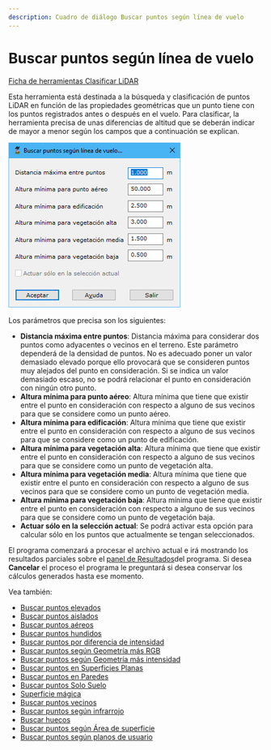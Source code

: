 ```yaml
---
description: Cuadro de diálogo Buscar puntos según línea de vuelo
---
```


# Buscar puntos según línea de vuelo

[Ficha de herramientas Clasificar LiDAR](/mdtopx/fichas-de-herramientas/ficha-de-herramientas-clasificar-lidar.md)

Esta herramienta está destinada a la búsqueda y clasificación de puntos LiDAR en función de las propiedades geométricas que un punto tiene con los puntos registrados antes o después en el vuelo. Para clasificar, la herramienta precisa de unas diferencias de altitud que se deberán indicar de mayor a menor según los campos que a continuación se explican.

![Cuadro de diálogo Buscar puntos según línea de vuelo](../../../.gitbook/assets/image-165.png)

Los parámetros que precisa son los siguientes:

* **Distancia máxima entre puntos**: Distancia máxima para considerar dos puntos como adyacentes o vecinos en el terreno. Este parámetro dependerá de la densidad de puntos. No es adecuado poner un valor demasiado elevado porque ello provocará que se consideren puntos muy alejados del punto en consideración. Si se indica un valor demasiado escaso, no se podrá relacionar el punto en consideración con ningún otro punto.
* **Altura mínima para punto aéreo**: Altura mínima que tiene que existir entre el punto en consideración con respecto a alguno de sus vecinos para que se considere como un punto aéreo.
* **Altura mínima para edificación**: Altura mínima que tiene que existir entre el punto en consideración con respecto a alguno de sus vecinos para que se considere como un punto de edificación.
* **Altura mínima para vegetación alta**: Altura mínima que tiene que existir entre el punto en consideración con respecto a alguno de sus vecinos para que se considere como un punto de vegetación alta.
* **Altura mínima para vegetación media**: Altura mínima que tiene que existir entre el punto en consideración con respecto a alguno de sus vecinos para que se considere como un punto de vegetación media.
* **Altura mínima para vegetación baja**: Altura mínima que tiene que existir entre el punto en consideración con respecto a alguno de sus vecinos para que se considere como un punto de vegetación baja.
* **Actuar sólo en la selección actual**: Se podrá activar esta opción para calcular sólo en los puntos que actualmente se tengan seleccionados.

El programa comenzará a procesar el archivo actual e irá mostrando los resultados parciales sobre el [panel de Resultados](../../introduccion/paneles-de-la-aplicacion/panel-resultados.md)del programa. Si desea **Cancelar** el proceso el programa le preguntará si desea conservar los cálculos generados hasta ese momento.

Vea también:

* [Buscar puntos elevados](/mdtopx/modulo-laser/buscar-puntos/buscar-puntos-elevados.md)
* [Buscar puntos aislados](/mdtopx/modulo-laser/buscar-puntos/buscar-puntos-aislados.md)
* [Buscar puntos aéreos](/mdtopx/modulo-laser/buscar-puntos/buscar-puntos-aereos.md)
* [Buscar puntos hundidos](/mdtopx/modulo-laser/buscar-puntos/buscar-puntos-hundidos.md)
* [Buscar puntos por diferencia de intensidad](/mdtopx/modulo-laser/buscar-puntos/buscar-puntos-por-diferencia-de-intensidad.md)
* [Buscar puntos según Geometría más RGB](buscar-puntos-segun-geometria-mas-rgb.md)
* [Buscar puntos según Geometría más intensidad](buscar-puntos-segun-geometria-mas-intensidad.md)
* [Buscar puntos en Superficies Planas](/mdtopx/modulo-laser/buscar-puntos/buscar-puntos-en-superficies-planas.md)
* [Buscar puntos en Paredes](/mdtopx/modulo-laser/buscar-puntos/buscar-puntos-en-paredes.md)
* [Buscar puntos Solo Suelo](solo-suelo.md)
* [Superficie mágica](/mdtopx/modulo-laser/buscar-puntos/superficie-magica/)
* [Buscar puntos vecinos](buscar-vecinos.md)
* [Buscar puntos según infrarrojo](/mdtopx/modulo-laser/buscar-puntos/buscar-puntos-segun-infrarrojo.md)
* [Buscar huecos](/mdtopx/modulo-laser/buscar-puntos/buscar-huecos.md)
* [Buscar puntos según Área de superficie](buscar-puntos-segun-area.md)
* [Buscar puntos según planos de usuario](../formas-geometricas/buscar-puntos-sobre-planos.md)&#x20;
